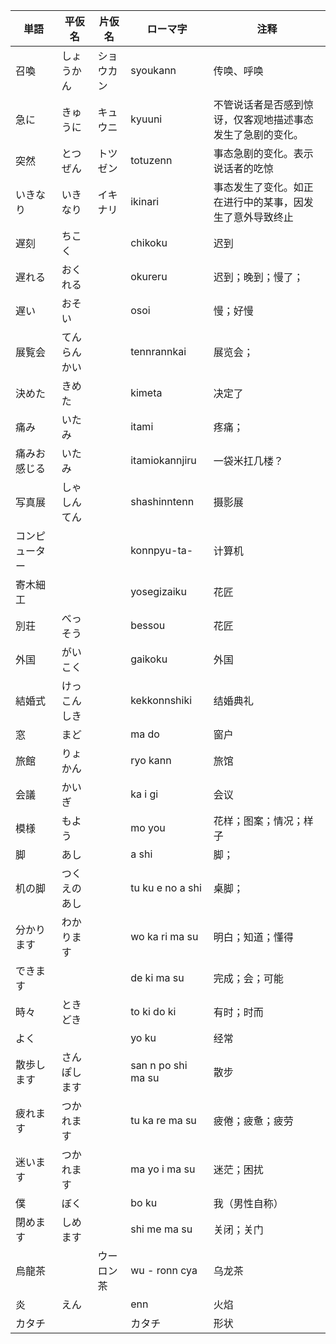| 単語           | 平仮名       | 片仮名     | ローマ字           | 注释                                                       |
| -------------- | ------------ | ---------- | ------------------ | ---------------------------------------------------------- |
| 召喚           | しょうかん   | ショウカン | syoukann           | 传唤、呼唤                                                 |
| 急に           | きゅうに     | キュウニ   | kyuuni             | 不管说话者是否感到惊讶，仅客观地描述事态发生了急剧的变化。 |
| 突然           | とつぜん     | トツゼン   | totuzenn           | 事态急剧的变化。表示说话者的吃惊                           |
| いきなり       | いきなり     | イキナリ   | ikinari            | 事态发生了变化。如正在进行中的某事，因发生了意外导致终止   |
| 遅刻           | ちこく       |            | chikoku            | 迟到                                                       |
| 遅れる         | おくれる     |            | okureru            | 迟到；晚到；慢了；                                         |
| 遅い           | おそい       |            | osoi               | 慢；好慢                                                   |
| 展覧会         | てんらんかい |            | tennrannkai        | 展览会；                                                   |
| 決めた         | きめた       |            | kimeta             | 决定了                                                     |
| 痛み           | いたみ       |            | itami              | 疼痛；                                                     |
| 痛みお感じる   | いたみ       |            | itamiokannjiru     | 一袋米扛几楼？                                             |
| 写真展         | しゃしんてん |            | shashinntenn       | 摄影展                                                     |
| コンピューター |              |            | konnpyu-ta-        | 计算机                                                     |
| 寄木細工       |              |            | yosegizaiku        | 花匠                                                       |
| 別荘           | べっそう     |            | bessou             | 花匠                                                       |
| 外国           | がいこく     |            | gaikoku            | 外国                                                       |
| 結婚式         | けっこんしき |            | kekkonnshiki       | 结婚典礼                                                   |
| 窓             | まど         |            | ma do              | 窗户                                                       |
| 旅館           | りょかん     |            | ryo kann           | 旅馆                                                       |
| 会議           | かいぎ       |            | ka i gi            | 会议                                                       |
| 模様           | もよう       |            | mo you             | 花样；图案；情况；样子                                     |
| 脚             | あし         |            | a shi              | 脚；                                                       |
| 机の脚         | つくえのあし |            | tu ku e no a shi   | 桌脚；                                                     |
| 分かります     | わかります   |            | wo ka ri ma su     | 明白；知道；懂得                                           |
| できます       |              |            | de ki ma su        | 完成；会；可能                                             |
| 時々           | ときどき     |            | to ki do ki        | 有时；时而                                                 |
| よく           |              |            | yo ku              | 经常                                                       |
| 散歩します     | さんぽします |            | san n po shi ma su | 散步                                                       |
| 疲れます       | つかれます   |            | tu ka re ma su     | 疲倦；疲惫；疲劳                                           |
| 迷います       | つかれます   |            | ma yo i ma su      | 迷茫；困扰                                                 |
| 僕             | ぼく         |            | bo ku              | 我（男性自称）                                             |
| 閉めます       | しめます     |            | shi me ma su       | 关闭；关门                                                 |
| 烏龍茶         |              | ウーロン茶 | wu - ronn cya      | 乌龙茶                                                     |
| 炎         |       えん       |  | enn      | 火焰                                                     |
| カタチ         |              |  | カタチ      | 形状                                                     |
